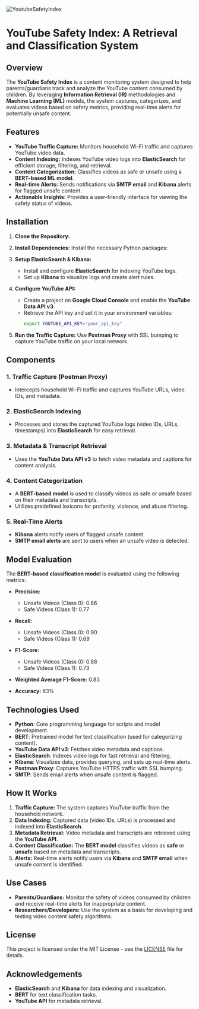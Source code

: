 
![YoutubeSafetyIndex](https://github.com/user-attachments/assets/9396c3e4-c4e2-407b-9d71-1bff7e4321b9)

# YouTube Safety Index: A Retrieval and Classification System

## Overview

The **YouTube Safety Index** is a content monitoring system designed to help parents/guardians track and analyze the YouTube content consumed by children. By leveraging **Information Retrieval (IR)** methodologies and **Machine Learning (ML)** models, the system captures, categorizes, and evaluates videos based on safety metrics, providing real-time alerts for potentially unsafe content.

## Features

- **YouTube Traffic Capture:** Monitors household Wi-Fi traffic and captures YouTube video data.
- **Content Indexing:** Indexes YouTube video logs into **ElasticSearch** for efficient storage, filtering, and retrieval.
- **Content Categorization:** Classifies videos as safe or unsafe using a **BERT-based ML model**.
- **Real-time Alerts:** Sends notifications via **SMTP email** and **Kibana** alerts for flagged unsafe content.
- **Actionable Insights:** Provides a user-friendly interface for viewing the safety status of videos.

## Installation

1. **Clone the Repository:**
   

2. **Install Dependencies:**
   Install the necessary Python packages:

3. **Setup ElasticSearch & Kibana:**
   - Install and configure **ElasticSearch** for indexing YouTube logs.
   - Set up **Kibana** to visualize logs and create alert rules.

4. **Configure YouTube API:**
   - Create a project on **Google Cloud Console** and enable the **YouTube Data API v3**.
   - Retrieve the API key and set it in your environment variables:
     ```bash
     export YOUTUBE_API_KEY="your_api_key"
     ```

5. **Run the Traffic Capture:**
   Use **Postman Proxy** with SSL bumping to capture YouTube traffic on your local network.

## Components

### 1. **Traffic Capture (Postman Proxy)**
   - Intercepts household Wi-Fi traffic and captures YouTube URLs, video IDs, and metadata.

### 2. **ElasticSearch Indexing**
   - Processes and stores the captured YouTube logs (video IDs, URLs, timestamps) into **ElasticSearch** for easy retrieval.

### 3. **Metadata & Transcript Retrieval**
   - Uses the **YouTube Data API v3** to fetch video metadata and captions for content analysis.

### 4. **Content Categorization**
   - A **BERT-based model** is used to classify videos as safe or unsafe based on their metadata and transcripts.
   - Utilizes predefined lexicons for profanity, violence, and abuse filtering.

### 5. **Real-Time Alerts**
   - **Kibana** alerts notify users of flagged unsafe content.
   - **SMTP email alerts** are sent to users when an unsafe video is detected.

## Model Evaluation

The **BERT-based classification model** is evaluated using the following metrics:

- **Precision:**
  - Unsafe Videos (Class 0): 0.86
  - Safe Videos (Class 1): 0.77

- **Recall:**
  - Unsafe Videos (Class 0): 0.90
  - Safe Videos (Class 1): 0.69

- **F1-Score:**
  - Unsafe Videos (Class 0): 0.88
  - Safe Videos (Class 1): 0.73

- **Weighted Average F1-Score:** 0.83  
- **Accuracy:** 83%

## Technologies Used

- **Python**: Core programming language for scripts and model development.
- **BERT**: Pretrained model for text classification (used for categorizing content).
- **YouTube Data API v3**: Fetches video metadata and captions.
- **ElasticSearch**: Indexes video logs for fast retrieval and filtering.
- **Kibana**: Visualizes data, provides querying, and sets up real-time alerts.
- **Postman Proxy**: Captures YouTube HTTPS traffic with SSL bumping.
- **SMTP**: Sends email alerts when unsafe content is flagged.

## How It Works

1. **Traffic Capture:** The system captures YouTube traffic from the household network.
2. **Data Indexing:** Captured data (video IDs, URLs) is processed and indexed into **ElasticSearch**.
3. **Metadata Retrieval:** Video metadata and transcripts are retrieved using the **YouTube API**.
4. **Content Classification:** The **BERT model** classifies videos as **safe** or **unsafe** based on metadata and transcripts.
5. **Alerts:** Real-time alerts notify users via **Kibana** and **SMTP email** when unsafe content is identified.

## Use Cases

- **Parents/Guardians:** Monitor the safety of videos consumed by children and receive real-time alerts for inappropriate content.
- **Researchers/Developers:** Use the system as a basis for developing and testing video content safety algorithms.

## License

This project is licensed under the MIT License - see the [LICENSE](LICENSE) file for details.

## Acknowledgements

- **ElasticSearch** and **Kibana** for data indexing and visualization.
- **BERT** for text classification tasks.
- **YouTube API** for metadata retrieval.
